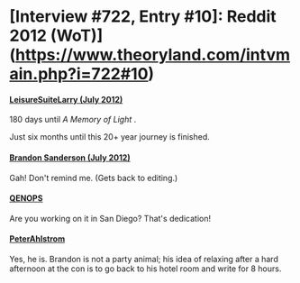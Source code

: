 # [Interview #722, Entry #10]: Reddit 2012 (WoT)](https://www.theoryland.com/intvmain.php?i=722#10)

#### [LeisureSuiteLarry (July 2012)](http://www.reddit.com/r/WoT/comments/wgl7w/180_days_until_a_memory_of_light/)

180 days until
*A Memory of Light*
.

Just six months until this 20+ year journey is finished.

#### [Brandon Sanderson (July 2012)](http://www.reddit.com/r/WoT/comments/wgl7w/180_days_until_a_memory_of_light/c5d8ugv)

Gah! Don't remind me. (Gets back to editing.)

#### [QENOPS](http://www.reddit.com/r/WoT/comments/wgl7w/180_days_until_a_memory_of_light/c5d9818)

Are you working on it in San Diego? That's dedication!

#### [PeterAhlstrom](http://www.reddit.com/r/WoT/comments/wgl7w/180_days_until_a_memory_of_light/c5dipgw)

Yes, he is. Brandon is not a party animal; his idea of relaxing after a hard afternoon at the con is to go back to his hotel room and write for 8 hours.

